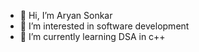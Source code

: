 - 👋 Hi, I’m Aryan Sonkar
- 👀 I’m interested in software development
- 🌱 I’m currently learning DSA in c++


<!---
Aryansonkar1/Aryansonkar1 is a ✨ special ✨ repository because its `README.md` (this file) appears on your GitHub profile.
You can click the Preview link to take a look at your changes.
--->

